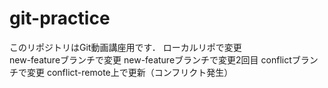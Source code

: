 # git-practice
このリポジトリはGit動画講座用です．
ローカルリポで変更  
new-featureブランチで変更
new-featureブランチで変更2回目
conflictブランチで変更
conflict-remote上で更新（コンフリクト発生）
